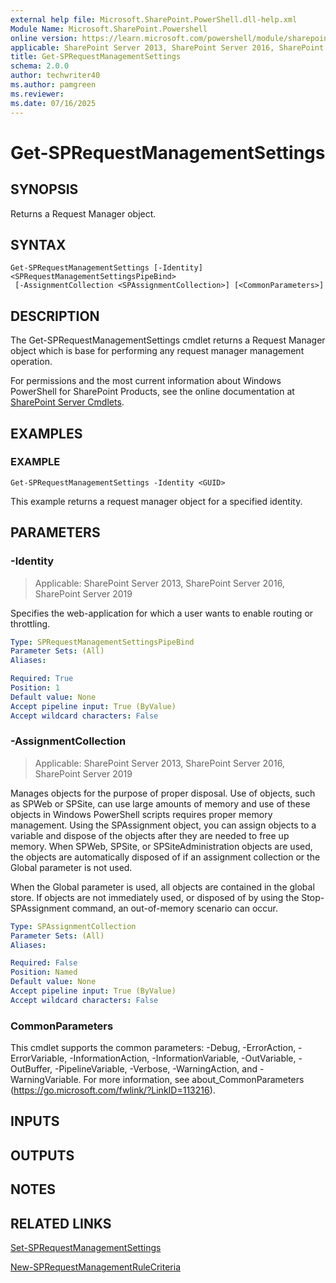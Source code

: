 ```yaml
---
external help file: Microsoft.SharePoint.PowerShell.dll-help.xml
Module Name: Microsoft.SharePoint.Powershell
online version: https://learn.microsoft.com/powershell/module/sharepoint-server/get-sprequestmanagementsettings
applicable: SharePoint Server 2013, SharePoint Server 2016, SharePoint Server 2019
title: Get-SPRequestManagementSettings
schema: 2.0.0
author: techwriter40
ms.author: pamgreen
ms.reviewer:
ms.date: 07/16/2025
---
```


# Get-SPRequestManagementSettings

## SYNOPSIS

Returns a Request Manager object.


## SYNTAX

```
Get-SPRequestManagementSettings [-Identity] <SPRequestManagementSettingsPipeBind>
 [-AssignmentCollection <SPAssignmentCollection>] [<CommonParameters>]
```

## DESCRIPTION
The Get-SPRequestManagementSettings cmdlet returns a Request Manager object which is base for performing any request manager management operation.

For permissions and the most current information about Windows PowerShell for SharePoint Products, see the online documentation at [SharePoint Server Cmdlets](https://learn.microsoft.com/powershell/sharepoint/sharepoint-server/sharepoint-server-cmdlets).

## EXAMPLES

### EXAMPLE
```
Get-SPRequestManagementSettings -Identity <GUID>
```

This example returns a request manager object for a specified identity.

## PARAMETERS

### -Identity

> Applicable: SharePoint Server 2013, SharePoint Server 2016, SharePoint Server 2019

Specifies the web-application for which a user wants to enable routing or throttling.

```yaml
Type: SPRequestManagementSettingsPipeBind
Parameter Sets: (All)
Aliases:

Required: True
Position: 1
Default value: None
Accept pipeline input: True (ByValue)
Accept wildcard characters: False
```

### -AssignmentCollection

> Applicable: SharePoint Server 2013, SharePoint Server 2016, SharePoint Server 2019

Manages objects for the purpose of proper disposal.
Use of objects, such as SPWeb or SPSite, can use large amounts of memory and use of these objects in Windows PowerShell scripts requires proper memory management.
Using the SPAssignment object, you can assign objects to a variable and dispose of the objects after they are needed to free up memory.
When SPWeb, SPSite, or SPSiteAdministration objects are used, the objects are automatically disposed of if an assignment collection or the Global parameter is not used.

When the Global parameter is used, all objects are contained in the global store.
If objects are not immediately used, or disposed of by using the Stop-SPAssignment command, an out-of-memory scenario can occur.

```yaml
Type: SPAssignmentCollection
Parameter Sets: (All)
Aliases:

Required: False
Position: Named
Default value: None
Accept pipeline input: True (ByValue)
Accept wildcard characters: False
```

### CommonParameters
This cmdlet supports the common parameters: -Debug, -ErrorAction, -ErrorVariable, -InformationAction, -InformationVariable, -OutVariable, -OutBuffer, -PipelineVariable, -Verbose, -WarningAction, and -WarningVariable. For more information, see about_CommonParameters (https://go.microsoft.com/fwlink/?LinkID=113216).

## INPUTS

## OUTPUTS

## NOTES

## RELATED LINKS

[Set-SPRequestManagementSettings](Set-SPRequestManagementSettings.md)

[New-SPRequestManagementRuleCriteria](New-SPRequestManagementRuleCriteria.md)
